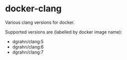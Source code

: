 # docker-clang
Various clang versions for docker.

Supported versions are (labelled by docker image name):

- dgrahn/clang:5
- dgrahn/clang:6
- dgrahn/clang:7
